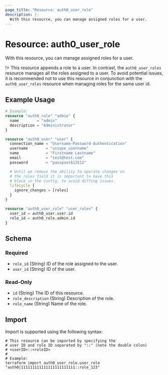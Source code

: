 ```yaml
---
page_title: "Resource: auth0_user_role"
description: |-
  With this resource, you can manage assigned roles for a user.
---
```


# Resource: auth0_user_role

With this resource, you can manage assigned roles for a user.

!> This resource appends a role to a user. In contrast, the `auth0_user_roles` resource manages all the roles assigned
to a user. To avoid potential issues, it is recommended not to use this resource in conjunction with the
`auth0_user_roles` resource when managing roles for the same user id.

## Example Usage

```terraform
# Example:
resource "auth0_role" "admin" {
  name        = "admin"
  description = "Administrator"
}

resource "auth0_user" "user" {
  connection_name = "Username-Password-Authentication"
  username        = "unique_username"
  name            = "Firstname Lastname"
  email           = "test@test.com"
  password        = "passpass$12$12"

  # Until we remove the ability to operate changes on
  # the roles field it is important to have this
  # block in the config, to avoid diffing issues.
  lifecycle {
    ignore_changes = [roles]
  }
}

resource "auth0_user_role" "user_roles" {
  user_id = auth0_user.user.id
  role_id = auth0_role.admin.id
}
```

<!-- schema generated by tfplugindocs -->
## Schema

### Required

- `role_id` (String) ID of the role assigned to the user.
- `user_id` (String) ID of the user.

### Read-Only

- `id` (String) The ID of this resource.
- `role_description` (String) Description of the role.
- `role_name` (String) Name of the role.

## Import

Import is supported using the following syntax:

```shell
# This resource can be imported by specifying the
# user ID and role ID separated by "::" (note the double colon)
# <userID>::<roleID>
#
# Example:
terraform import auth0_user_role.user_role "auth0|111111111111111111111111::role_123"
```
